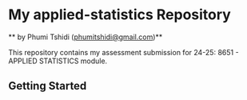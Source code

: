 # My applied-statistics Repository

** by Phumi Tshidi (phumitshidi@gmail.com)**

This repository contains my assessment submission for 24-25: 8651 - APPLIED STATISTICS module.

## Getting Started
